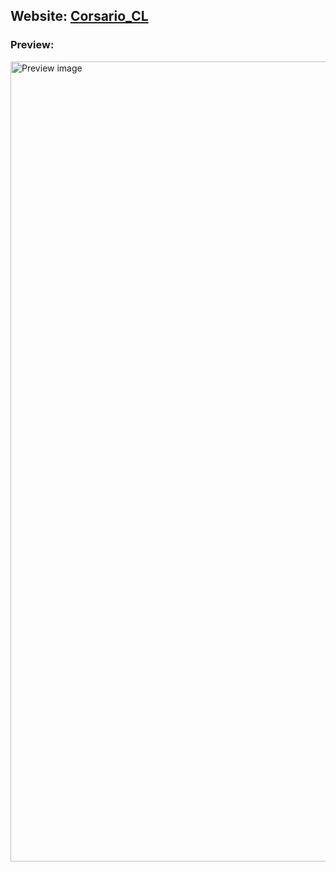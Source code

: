 ## Website: [Corsario_CL](https://s99.cl)

### Preview: 
<img src="url(https://repository-images.githubusercontent.com/638722477/cb0cb516-9244-480e-9970-25c372e56dcc)" alt="Preview image" width="1280">
